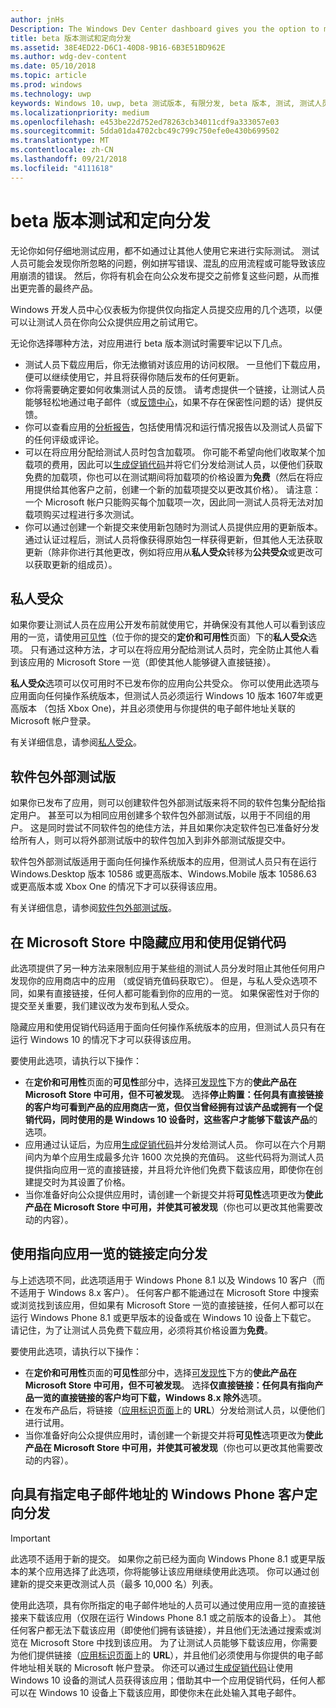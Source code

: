 ```yaml
---
author: jnHs
Description: The Windows Dev Center dashboard gives you the option to make your app available only to specified people so that you can have testers try it out before you offer it to the public.
title: beta 版本测试和定向分发
ms.assetid: 38E4ED22-D6C1-40D8-9B16-6B3E51BD962E
ms.author: wdg-dev-content
ms.date: 05/10/2018
ms.topic: article
ms.prod: windows
ms.technology: uwp
keywords: Windows 10，uwp, beta 测试版本, 有限分发, beta 版本, 测试, 测试人员
ms.localizationpriority: medium
ms.openlocfilehash: e453be22d752ed78263cb34011cdf9a333057e03
ms.sourcegitcommit: 5dda01da4702cbc49c799c750efe0e430b699502
ms.translationtype: MT
ms.contentlocale: zh-CN
ms.lasthandoff: 09/21/2018
ms.locfileid: "4111618"
---
```

# <a name="beta-testing-and-targeted-distribution"></a>beta 版本测试和定向分发

无论你如何仔细地测试应用，都不如通过让其他人使用它来进行实际测试。 测试人员可能会发现你所忽略的问题，例如拼写错误、混乱的应用流程或可能导致该应用崩溃的错误。 然后，你将有机会在向公众发布提交之前修复这些问题，从而推出更完善的最终产品。 

Windows 开发人员中心仪表板为你提供仅向指定人员提交应用的几个选项，以便可以让测试人员在你向公众提供应用之前试用它。 

无论你选择哪种方法，对应用进行 beta 版本测试时需要牢记以下几点。

- 测试人员下载应用后，你无法撤销对该应用的访问权限。 一旦他们下载应用，便可以继续使用它，并且将获得你随后发布的任何更新。
- 你将需要确定要如何收集测试人员的反馈。 请考虑提供一个链接，让测试人员能够轻松地通过电子邮件（或[反馈中心](../monetize/launch-feedback-hub-from-your-app.md)，如果不存在保密性问题的话）提供反馈。 
- 你可以查看应用的[分析报告](analytics.md)，包括使用情况和运行情况报告以及测试人员留下的任何评级或评论。
- 可以在将应用分配给测试人员时包含加载项。 你可能不希望向他们收取某个加载项的费用，因此可以[生成促销代码](generate-promotional-codes.md)并将它们分发给测试人员，以便他们获取免费的加载项，你也可以在测试期间将加载项的价格设置为**免费**（然后在将应用提供给其他客户之前，创建一个新的加载项提交以更改其价格）。 请注意：一个 Microsoft 帐户只能购买每个加载项一次，因此同一测试人员将无法对加载项购买过程进行多次测试。 
- 你可以通过创建一个新提交来使用新包随时为测试人员提供应用的更新版本。 通过认证过程后，测试人员将像获得原始包一样获得更新，但其他人无法获取更新（除非你进行其他更改，例如将应用从**私人受众**转移为**公共受众**或更改可以获取更新的组成员）。

## <a name="private-audience"></a>私人受众

如果你要让测试人员在应用公开发布前就使用它，并确保没有其他人可以看到该应用的一览，请使用[可见性](choose-visibility-options.md)（位于你的提交的**定价和可用性**页面）下的**私人受众**选项。 只有通过这种方法，才可以在将应用分配给测试人员时，完全防止其他人看到该应用的 Microsoft Store 一览（即使其他人能够键入直接链接）。 

**私人受众**选项可以仅可用时不已发布你的应用向公共受众。 你可以使用此选项与应用面向任何操作系统版本，但测试人员必须运行 Windows 10 版本 1607年或更高版本 （包括 Xbox One)，并且必须使用与你提供的电子邮件地址关联的 Microsoft 帐户登录。

有关详细信息，请参阅[私人受众](choose-visibility-options.md#audience)。


## <a name="package-flights"></a>软件包外部测试版

如果你已发布了应用，则可以创建软件包外部测试版来将不同的软件包集分配给指定用户。 甚至可以为相同应用创建多个软件包外部测试版，以用于不同组的用户。 这是同时尝试不同软件包的绝佳方法，并且如果你决定软件包已准备好分发给所有人，则可以将外部测试版中的软件包加入到非外部测试版提交中。

软件包外部测试版适用于面向任何操作系统版本的应用，但测试人员只有在运行 Windows.Desktop 版本 10586 或更高版本、Windows.Mobile 版本 10586.63 或更高版本或 Xbox One 的情况下才可以获得该应用。

有关详细信息，请参阅[软件包外部测试版](package-flights.md)。


<span id="hide" />

## <a name="hiding-the-app-in-the-store-and-using-promotional-codes"></a>在 Microsoft Store 中隐藏应用和使用促销代码

此选项提供了另一种方法来限制应用于某些组的测试人员分发时阻止其他任何用户发现你的应用商店中的应用 （或促销充值码获取它）。 但是，与私人受众选项不同，如果有直接链接，任何人都可能看到你的应用的一览。 如果保密性对于你的提交至关重要，我们建议改为发布到私人受众。

隐藏应用和使用促销代码适用于面向任何操作系统版本的应用，但测试人员只有在运行 Windows 10 的情况下才可以获得该应用。

要使用此选项，请执行以下操作：

- 在**定价和可用性**页面的**可见性**部分中，选择[可发现性](choose-visibility-options.md#discoverability)下方的**使此产品在 Microsoft Store 中可用，但不可被发现**。 选择**停止购置：任何具有直接链接的客户均可看到产品的应用商店一览，但仅当曾经拥有过该产品或拥有一个促销代码，同时使用的是 Windows 10 设备时，这些客户才能够下载该产品**的选项。 
- 应用通过认证后，为应用[生成促销代码](generate-promotional-codes.md)并分发给测试人员。 你可以在六个月期间内为单个应用生成最多允许 1600 次兑换的充值码。 这些代码将为测试人员提供指向应用一览的直接链接，并且将允许他们免费下载该应用，即使你在创建提交时为其设置了价格。
- 当你准备好向公众提供应用时，请创建一个新提交并将**可见性**选项更改为**使此产品在 Microsoft Store 中可用，并使其可被发现**（你也可以更改其他需要改动的内容）。


## <a name="targeted-distribution-with-a-link-to-your-apps-listing"></a>使用指向应用一览的链接定向分发

与上述选项不同，此选项适用于 Windows Phone 8.1 以及 Windows 10 客户（而不适用于 Windows 8.x 客户）。 任何客户都不能通过在 Microsoft Store 中搜索或浏览找到该应用，但如果有 Microsoft Store 一览的直接链接，任何人都可以在运行 Windows Phone 8.1 或更早版本的设备或在 Windows 10 设备上下载它。 请记住，为了让测试人员免费下载应用，必须将其价格设置为**免费**。

要使用此选项，请执行以下操作：
- 在**定价和可用性**页面的**可见性**部分中，选择[可发现性](choose-visibility-options.md#discoverability)下方的**使此产品在 Microsoft Store 中可用，但不可被发现**。 选择**仅直接链接：任何具有指向产品一览的直接链接的客户均可下载，Windows 8.x 除外**选项。
- 在发布产品后，将链接（[应用标识页面](view-app-identity-details.md)上的 **URL**）分发给测试人员，以便他们进行试用。
- 当你准备好向公众提供应用时，请创建一个新提交并将**可见性**选项更改为**使此产品在 Microsoft Store 中可用，并使其可被发现**（你也可以更改其他需要改动的内容）。


## <a name="targeted-distribution-to-windows-phone-customers-with-specified-email-addresses"></a>向具有指定电子邮件地址的 Windows Phone 客户定向分发

> [!IMPORTANT]
> 此选项不适用于新的提交。 如果你之前已经为面向 Windows Phone 8.1 或更早版本的某个应用选择了此选项，你将能够让该应用继续使用此选项。 你可以通过创建新的提交来更改测试人员（最多 10,000 名）列表。 

使用此选项，具有你所指定的电子邮件地址的人员可以通过使用应用一览的直接链接来下载该应用（仅限在运行 Windows Phone 8.1 或之前版本的设备上）。 其他任何客户都无法下载该应用（即使他们拥有该链接），并且他们无法通过搜索或浏览在 Microsoft Store 中找到该应用。 为了让测试人员能够下载该应用，你需要为他们提供链接（[应用标识页面](view-app-identity-details.md)上的 **URL**），并且他们必须使用与你提供的电子邮件地址相关联的 Microsoft 帐户登录。 你还可以通过[生成促销代码](generate-promotional-codes.md)让使用 Windows 10 设备的测试人员获得该应用；借助其中一个应用促销代码，任何人都可以在 Windows 10 设备上下载该应用，即使你未在此处输入其电子邮件。
